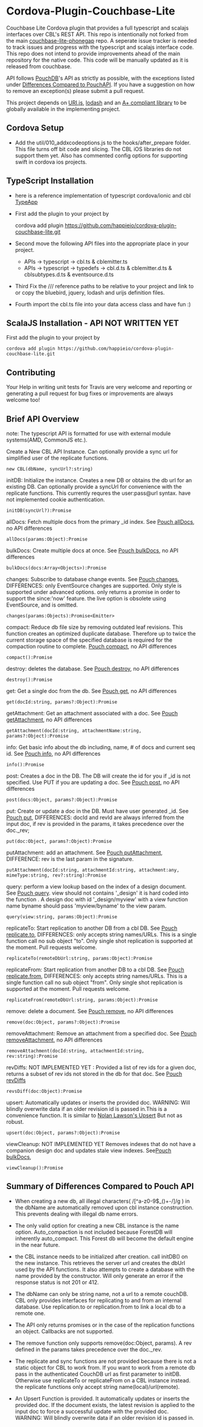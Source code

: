 # Cordova-Plugin-Couchbase-Lite
Couchbase Lite Cordova plugin that provides a full typescript and scalajs interfaces over
 CBL's REST API. This repo is intentionally not forked from the main
[couchbase-lite-phonegap](https://github.com/couchbaselabs/Couchbase-Lite-PhoneGap-Plugin)
repo. A seperate issue tracker is needed to track issues and progress with the typescript and
scalajs interface code. This repo does not intend to provide improvements ahead of the main
 repository for the native code. This code will be manually updated as it is
 released from couchbase.

API follows [PouchDB](http://pouchdb.com/api.html)'s API as strictly as possible,
 with the exceptions listed under [Differences Compared to PouchAPI](#quirks).
 If you have a suggestion on how to remove an exception(s) please submit a pull request.

This project depends on
[URI.js](https://medialize.github.io/URI.js/), [lodash](https://lodash.com/docs) and an
[A+ compliant library](https://github.com/promises-aplus/promises-spec/blob/master/implementations.md)
  to be globally available in the implementing project.

## Cordova Setup
- Add the util/010_addxcodeoptions.js to the hooks/after_prepare folder. This file turns off
bit code and slicing. The CBL iOS libraries do not support them yet. Also has commented config
options for supporting swift in cordova ios projects.

## TypeScript Installation
- here is a reference implementation of typescript cordova/ionic and cbl [TypeApp](https://github.com/happieio/typeapp)

- First add the plugin to your project by

    cordova add plugin https://github.com/happieio/cordova-plugin-couchbase-lite.git

- Second move the following API files into the appropriate place in your project.
  - APIs -> typescript -> cbl.ts & cblemitter.ts
  - APIs -> typescript -> typedefs -> cbl.d.ts & cblemitter.d.ts & cblsubtypes.d.ts & eventsource.d.ts

- Third Fix the /// reference paths to be relative to your project and link to or copy the
bluebird, jquery, lodash and urijs definition files.

- Fourth import the cbl.ts file into your data access class and have fun :)

## ScalaJS Installation - API NOT WRITTEN YET
First add the plugin to your project by

    cordova add plugin https://github.com/happieio/cordova-plugin-couchbase-lite.git


## Contributing
Your Help in writing unit tests for Travis are very welcome and reporting or generating
a pull request for bug fixes or improvements are always welcome too!


## Brief API Overview
note: The typescript API is formatted for use with external module systems(AMD, CommonJS etc.).

Create a New CBL API Instance. Can optionally provide a sync url for simplified user of the replicate
functions.

    new CBL(dbName, syncUrl?:string)

initDB: Initialize the instance. Creates a new DB or obtains the db url for
an existing DB. Can optionally provide a syncUrl for convenience with
 the replicate functions. This currently requres the user:pass@url syntax.
 have not implemented cookie authentication.

    initDB(syncUrl?):Promise

allDocs: Fetch multiple docs from the primary _id index. See
[Pouch allDocs](http://pouchdb.com/api.html#batch_fetch), no API differences

    allDocs(params:Object):Promise

bulkDocs: Create multiple docs at once. See
[Pouch bulkDocs](http://pouchdb.com/api.html#batch_create), no API differences

    bulkDocs(docs:Array<Objects>):Promise

changes: Subscribe to database change events. See
[Pouch changes](http://pouchdb.com/api.html#changes),
DIFFERENCES: only EventSource changes are supported. Only style is supported under advanced options.
only returns a promise in order to support the since:'now' feature. the live option is obsolete
using EventSource, and is omitted.

    changes(params:Objects):Promise<Emitter>

compact: Reduce db file size by removing outdated leaf revisions. This function creates an
optimized duplicate database. Therefore up to twice the current storage space of the
 specified database is required for the compaction routine to complete.
[Pouch compact](http://pouchdb.com/api.html#compaction), no API differences

    compact():Promise

destroy: deletes the database. See
[Pouch destroy](http://pouchdb.com/api.html#delete_database), no API differences

    destroy():Promise

get: Get a single doc from the db. See
[Pouch get](http://pouchdb.com/api.html#fetch_document), no API differences

    get(docId:string, params?:Object):Promise

getAttachment: Get an attachment associated with a doc. See
[Pouch getAttachment](http://pouchdb.com/api.html#bget_attachment), no API differences

    getAttachment(docId:string, attachmentName:string, params?:Object):Promise

info: Get basic info about the db including, name, # of docs and current seq id. See
[Pouch info](http://pouchdb.com/api.html#database_information), no API differences

    info():Promise

post: Creates a doc in the DB. The DB will create the id for you if _id is not specified.
Use PUT if you are updating a doc.
 See [Pouch post](http://pouchdb.com/api.html#using-dbpost), no API differences

    post(docs:Object, params?:Object):Promise

put: Create or update a doc in the DB. Must have user generated _id. See
[Pouch put](http://pouchdb.com/api.html#create_document), DIFFERENCES: docId and revId
are always inferred from the input doc, if rev is provided in the params, it takes
precedence over the doc._rev;

    put(doc:Object, params?:Object):Promise

putAttachment: add an attachment. See
[Pouch putAttachment](http://pouchdb.com/api.html#save_attachment), DIFFERENCE: rev is
the last param in the signature.

    putAttachment(docId:string, attachmentId:string, attachment:any, mimeType:string, rev?:string):Promise

query: perform a view lookup based on the index of a design document. See
[Pouch query](http://pouchdb.com/api.html#query_database). view should not contains
'_design' it is hard coded into the function . A design doc with id '_design/myview' with
a view function name byname should pass 'myview/byname' to the view param.

    query(view:string, params:Object):Promise

replicateTo: Start replication to another DB from a cbl DB. See
[Pouch replicate.to](http://pouchdb.com/api.html#example-usage-9),
DIFFERENCES: only accepts string names/URLs. This is a single function call no sub object "to".
Only single shot replication is supported at the moment. Pull requests welcome.

    replicateTo(remoteDbUrl:string, params:Object):Promise

replicateFrom: Start replication from another DB to a cbl DB. See
[Pouch replicate.from](http://pouchdb.com/api.html#example-usage-9),
DIFFERENCES: only accepts string names/URLs. This is a single function call no sub object "from".
 Only single shot replication is supported at the moment. Pull requests welcome.

    replicateFrom(remoteDbUrl:string, params:Object):Promise

remove: delete a document. See
[Pouch remove](http://pouchdb.com/api.html#delete_document), no API differences

    remove(doc:Object, params?:Object):Promise

removeAttachment: Remove an attachment from a specified doc. See
[Pouch removeAttachment](http://pouchdb.com/api.html#delete_attachment),
 no API differences

    removeAttachment(docId:string, attachmentId:string, rev:string):Promise

revDiffs: NOT IMPLEMENTED YET : Provided a list of rev ids for a given doc, 
returns a subset of rev ids not stored in the db for that doc. See
[Pouch revDiffs](http://pouchdb.com/api.html#revisions_diff)

    revsDiff(doc:Object):Promise

upsert: Automatically updates or inserts the provided doc.
WARNING: Will blindly overwrite data if an older revision id is passed in.This
is a convenience function. It is similar to
[Nolan Lawson's Upsert](https://github.com/pouchdb/upsert) But not as robust.

    upsert(doc:Object, params?:Object):Promise

viewCleanup: NOT IMPLEMENTED YET Removes indexes that do not have a companion design doc and updates stale view
indexes. See[Pouch bulkDocs](http://pouchdb.com/api.html#view_cleanup),


    viewCleanup():Promise


## <a name="quirks"></a>Summary of Differences Compared to Pouch API
- When creating a new db, all illegal characters( /[^a-z0-9$_()+-/]/g )
in the dbName are automatically removed upon cbl instance construction.
This prevents dealing with illegal db name errors.

- The only valid option for creating a new CBL instance is the name
option. Auto_compaction is not included because ForestDB will inherently
auto_compact. This Forest db will become the default engine in the near
future.

- the CBL instance needs to be initialized after creation.
call initDB() on the new instance. This retrieves the server url and
creates the dbUrl used by the API functions. It also attempts to create
a database with the name provided by the constructor. Will only
generate an error if the response status is not 201 or 412.

- The dbName can only be string name, not a url to a remote couchDB. CBL
only provides interfaces for replicating to and from an internal database.
Use replication.to or replication.from to link a local db to a remote one.

- The API only returns promises or in the case of the replication functions
an object. Callbacks are not supported.

- The remove function only supports remove(doc:Object, params). A rev
defined in the params takes precedence over the doc._rev.

- The replicate and sync functions are not provided because there is not a
 static object for CBL to work from. If you want to work from a remote db
 pass in the authenticated CouchDB url as first parameter to initDB.
  Otherwise use replicateTo or replicateFrom on a CBL instance instead.
  the replicate functions only accept string name(local)/url(remote).

- An Upsert Function is provided. It automatically updates or inserts the
provided doc. If the document exists, the latest revision is applied to
 the input doc to force a successful update with the provided doc.
 WARNING: Will blindly overwrite data if an older revision id is passed in.
